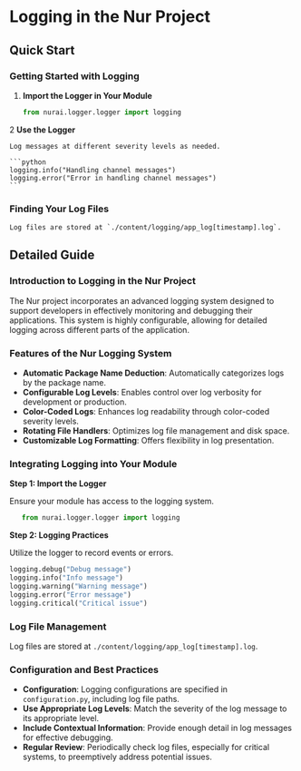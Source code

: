 
# Logging in the Nur Project

## Quick Start

### Getting Started with Logging

1. **Import the Logger in Your Module**

    ```python
   from nurai.logger.logger import logging
    ```

2 **Use the Logger**

    Log messages at different severity levels as needed.

    ```python
    logging.info("Handling channel messages")
    logging.error("Error in handling channel messages")
    ```

### Finding Your Log Files

    Log files are stored at `./content/logging/app_log[timestamp].log`. 
## Detailed Guide

### Introduction to Logging in the Nur Project

The Nur project incorporates an advanced logging system designed to support developers in effectively monitoring and debugging their applications. This system is highly configurable, allowing for detailed logging across different parts of the application.

### Features of the Nur Logging System

- **Automatic Package Name Deduction**: Automatically categorizes logs by the package name.
- **Configurable Log Levels**: Enables control over log verbosity for development or production.
- **Color-Coded Logs**: Enhances log readability through color-coded severity levels.
- **Rotating File Handlers**: Optimizes log file management and disk space.
- **Customizable Log Formatting**: Offers flexibility in log presentation.

### Integrating Logging into Your Module

**Step 1: Import the Logger**

Ensure your module has access to the logging system.

```python
   from nurai.logger.logger import logging
```

**Step 2: Logging Practices**

Utilize the logger to record events or errors.

```python
logging.debug("Debug message")
logging.info("Info message")
logging.warning("Warning message")
logging.error("Error message")
logging.critical("Critical issue")
```

### Log File Management

Log files are stored at `./content/logging/app_log[timestamp].log`.

### Configuration and Best Practices

- **Configuration**: Logging configurations are specified in `configuration.py`, including log file paths.
- **Use Appropriate Log Levels**: Match the severity of the log message to its appropriate level.
- **Include Contextual Information**: Provide enough detail in log messages for effective debugging.
- **Regular Review**: Periodically check log files, especially for critical systems, to preemptively address potential issues.
